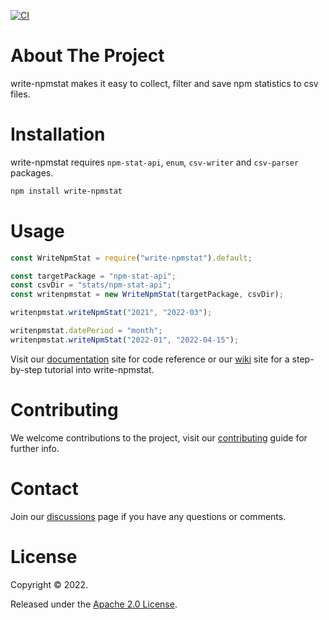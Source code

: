 [![CI](https://github.com/veghdev/write-npmstat/workflows/CI/badge.svg?branch=main)](https://github.com/veghdev/write-npmstat/actions/workflows/ci.yml)


# About The Project

write-npmstat makes it easy to collect, filter and save npm statistics to csv files.

# Installation

write-npmstat requires `npm-stat-api`, `enum`, `csv-writer` and `csv-parser` packages.

```sh
npm install write-npmstat
```

# Usage

```js
const WriteNpmStat = require("write-npmstat").default;

const targetPackage = "npm-stat-api";
const csvDir = "stats/npm-stat-api";
const writenpmstat = new WriteNpmStat(targetPackage, csvDir);

writenpmstat.writeNpmStat("2021", "2022-03");

writenpmstat.datePeriod = "month";
writenpmstat.writeNpmStat("2022-01", "2022-04-15");
```

Visit our [documentation](https://veghdev.github.io/write-npmstat/) site for code reference or 
our [wiki](https://github.com/veghdev/write-npmstat/wiki/) site for a step-by-step tutorial into write-npmstat.

# Contributing

We welcome contributions to the project, visit our [contributing](https://github.com/veghdev/write-npmstat/blob/main/CONTRIBUTING.md) guide for further info.

# Contact

Join our [discussions](https://github.com/veghdev/write-npmstat/discussions) page if you have any questions or comments.

# License

Copyright © 2022.

Released under the [Apache 2.0 License](https://github.com/veghdev/write-npmstat/blob/main/LICENSE).
